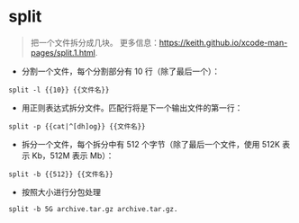 # split

> 把一个文件拆分成几块。
> 更多信息：<https://keith.github.io/xcode-man-pages/split.1.html>.

- 分割一个文件，每个分割部分有 10 行（除了最后一个）：

`split -l {{10}} {{文件名}}`

- 用正则表达式拆分文件。匹配行将是下一个输出文件的第一行：

`split -p {{cat|^[dh]og}} {{文件名}}`

- 拆分一个文件，每个拆分中有 512 个字节（除了最后一个文件，使用 512K 表示 Kb，512M 表示 Mb）：

`split -b {{512}} {{文件名}}`

- 按照大小进行分包处理

`split -b 5G archive.tar.gz archive.tar.gz.`
